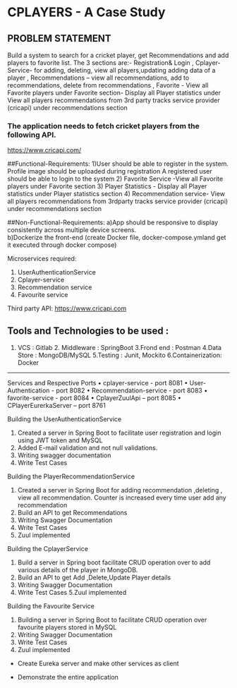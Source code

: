 # CPLAYERS - A Case Study

## PROBLEM STATEMENT
Build a system to search for a cricket player, get Recommendations and add players to favorite list. The 3 sections are:- Registration&  Login , Cplayer-Service- for adding, deleting, view all players,updating adding data of a player ,  Recommendations – view all recommendations, add to recommendations, delete from recommendations   ,  Favorite  - View all Favorite players under Favorite section- Display all Player statistics under View all players recommendations from 3rd party tracks service provider (cricapi) under recommendations section

### The application needs to fetch cricket players from the following API.
https://www.cricapi.com/


##Functional-Requirements:
1)User should be able to register in the system. Profile image should be uploaded during registration  A registered user should be able to login to the system
2) Favorite Service -View all Favorite players under Favorite section
3) Player Statistics - Display all Player statistics under Player statistics section
4) Recommendation service-  View all players recommendations from 3rdparty tracks service provider (cricapi) under recommendations section

##Non-Functional-Requirements:
a)App should be responsive to display consistently across multiple device screens.  
b)Dockerize the front-end (create Docker file,   docker-compose.ymland get it executed through docker compose)






Microservices required:

1) UserAuthenticationService
2) Cplayer-service
3) Recommendation service
4) Favourite service


Third party API: https://www.cricapi.com

## Tools and Technologies to be used :
1. VCS  :  Gitlab   2. Middleware :  SpringBoot     3.Frond end  :  Postman
   4.Data Store   :  MongoDB/MySQL        5.Testing   :  Junit, Mockito
   6.Containerization: Docker
____________________________________________

Services and Respective Ports
•	cplayer-service     - port  8081
•	User-Authentication  - port  8082
•	Recommendation-service  -  port 8083
•	favorite-service   - port  8084
•	CplayerZuulApi – port 8085
•	CPlayerEurerkaServer – port 8761



Building the UserAuthenticationService
1.	Created a server in Spring Boot to facilitate user registration and login using JWT token and MySQL
2.	Added E-mail validation and not null validations.
3.	Writing swagger documentation
4.	Write Test Cases


Building the PlayerRecommendationService
1. Created a server in Spring Boot for adding recommendation ,deleting , view all recommendation.    Counter is increased every time user add any recommendation
2. Build an API to get Recommendations
3. Writing Swagger Documentation
4. Write Test Cases
5. Zuul implemented




Building the CplayerService
1. Build a server in Spring boot  facilitate CRUD operation over to add various details of the player in  MongoDB.
2. Build an API to get Add ,Delete,Update Player details
3. Writing Swagger Documentation
4. Write Test Cases
   5.Zuul implemented



Building the Favourite Service
1.	Building a server in Spring Boot to facilitate CRUD operation over favourite players stored in MySQL
2.	Writing Swagger Documentation
3.	Write Test Cases
4.  Zuul implemented


- Create Eureka server and make other services as client

- Demonstrate the entire application
